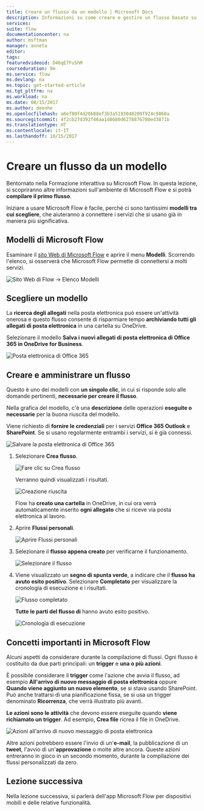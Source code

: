 ```yaml
---
title: Creare un flusso da un modello | Microsoft Docs
description: Informazioni su come creare e gestire un flusso basato su un modello.
services: 
suite: flow
documentationcenter: na
author: msftman
manager: anneta
editor: 
tags: 
featuredvideoid: D46qE7FuShM
courseduration: 9m
ms.service: flow
ms.devlang: na
ms.topic: get-started-article
ms.tgt_pltfrm: na
ms.workload: na
ms.date: 08/15/2017
ms.author: deonhe
ms.openlocfilehash: a6ef80f4d20b88ef3b3a5193048209f924c9860a
ms.sourcegitcommit: 4f2cb27d392f46aa1d8680d6278876780ed3871b
ms.translationtype: HT
ms.contentlocale: it-IT
ms.lasthandoff: 10/15/2017
---
```

# <a name="create-a-flow-from-a-template"></a>Creare un flusso da un modello
Bentornato nella Formazione interattiva su Microsoft Flow. In questa lezione, si scopriranno altre informazioni sull'ambiente di Microsoft Flow e si potrà **compilare il primo flusso**.

Iniziare a usare Microsoft Flow è facile, perché ci sono tantissimi **modelli tra cui scegliere**, che aiuteranno a connettere i servizi che si usano già in maniera più significativa.  

## <a name="microsoft-flow-templates"></a>Modelli di Microsoft Flow
Esaminare il [sito Web di Microsoft Flow](https://ms.flow.microsoft.com) e aprire il menu **Modelli**. Scorrendo l'elenco, si osserverà che Microsoft Flow permette di connettersi a molti servizi.

![Sito Web di Flow -> Elenco Modelli](./media/learning-create-a-flow/template-list.png)

## <a name="choose-a-template"></a>Scegliere un modello
La **ricerca degli allegati** nella posta elettronica può essere un'attività onerosa e questo flusso consente di risparmiare tempo **archiviando tutti gli allegati di posta elettronica** in una cartella su OneDrive.

Selezionare il modello **Salva i nuovi allegati di posta elettronica di Office 365 in OneDrive for Business**.

![Posta elettronica di Office 365](./media/learning-create-a-flow/office-365-email.png)

## <a name="create-and-administer-a-flow"></a>Creare e amministrare un flusso
Questo è uno dei modelli con **un singolo clic**, in cui si risponde solo alle domande pertinenti, **necessarie per creare il flusso**.

Nella grafica del modello, c'è una **descrizione** delle operazioni **eseguite o necessarie** per la buona riuscita del modello.

Viene richiesto di **fornire le credenziali** per i servizi **Office 365 Outlook** e **SharePoint**. Se si usano regolarmente entrambi i servizi, si è già connessi.

![Salvare la posta elettronica di Office 365](./media/learning-create-a-flow/save-flow-office-description.png)

1. Selezionare **Crea flusso**.
   
    ![Fare clic su Crea flusso](./media/learning-create-a-flow/click-create-flow.png)
   
    Verranno quindi visualizzati i risultati. 
   
    ![Creazione riuscita](./media/learning-create-a-flow/create-successful.png)
   
    Flow ha **creato una cartella** in OneDrive, in cui ora verrà automaticamente inserito **ogni allegato** che si riceve via posta elettronica al lavoro.
2. Aprire **Flussi personali**.
   
    ![Aprire Flussi personali](./media/learning-create-a-flow/click-my-flows.png)
3. Selezionare il **flusso appena creato** per verificarne il funzionamento.
   
    ![Selezionare il flusso](./media/learning-create-a-flow/click-the-flow.png)
4. Viene visualizzato un **segno di spunta verde**, a indicare che il **flusso ha avuto esito positivo**. Selezionare **Completato** per visualizzare la cronologia di esecuzione e i risultati.
   
    ![Flusso completato](./media/learning-create-a-flow/flow-successful.png)
   
    **Tutte le parti del flusso di** hanno avuto esito positivo. 
   
    ![Cronologia di esecuzione](./media/learning-create-a-flow/run-history.png)

## <a name="important-concepts-in-microsoft-flow"></a>Concetti importanti in Microsoft Flow
Alcuni aspetti da considerare durante la compilazione di flussi. Ogni flusso è costituito da due parti principali: un **trigger** e **una o più azioni**. 

È possibile considerare il **trigger** come l'azione che avvia il flusso, ad esempio **All'arrivo di nuovo messaggio di posta elettronica** oppure **Quando viene aggiunto un nuovo elemento**, se si stava usando SharePoint. Può anche trattarsi di una pianificazione fissa, se si usa un trigger denominato **Ricorrenza**, che verrà illustrato più avanti.

**Le azioni sono le attività** che devono essere eseguite quando **viene richiamato un trigger**. Ad esempio, **Crea file** ricrea il file in OneDrive.

![Azioni all'arrivo di nuovo messaggio di posta elettronica](./media/learning-create-a-flow/trigger-or-action.png)

Altre azioni potrebbero essere l'invio di un'**e-mail**, la pubblicazione di un **tweet**, l'avvio di un'**approvazione** o molte altre ancora.
Queste azioni entreranno in gioco in un secondo momento, durante la compilazione dei flussi personalizzati da zero. 

## <a name="next-lesson"></a>Lezione successiva
Nella lezione successiva, si parlerà dell'app Microsoft Flow per dispositivi mobili e delle relative funzionalità. 

